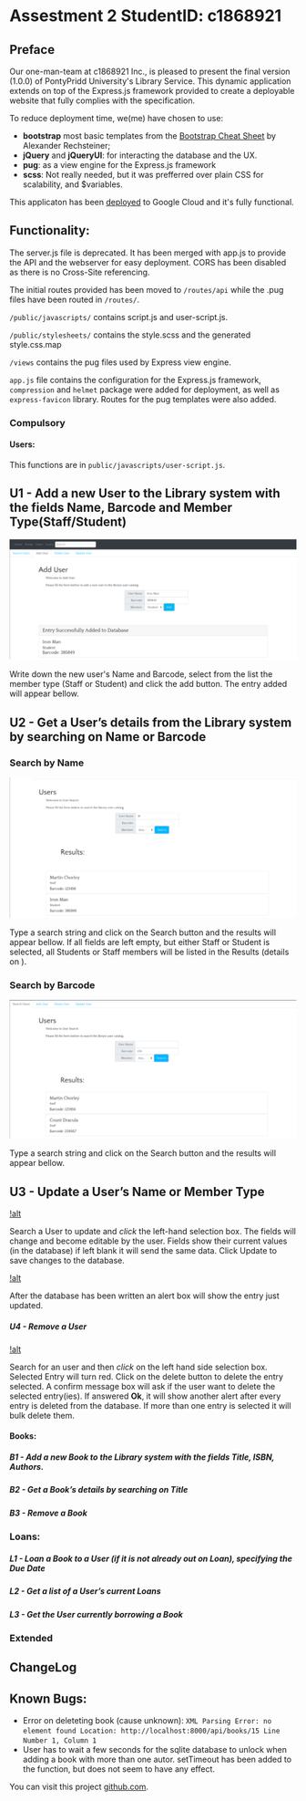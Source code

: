 # Assestment 2 StudentID: c1868921

## Preface

Our one-man-team at c1868921 Inc., is pleased to present the final version (1.0.0) of PontyPridd University's Library Service.  This dynamic application extends on top of the Express.js framework provided to create a deployable website that fully complies with the specification.

To reduce deployment time, we(me) have chosen to use:
  * **bootstrap** most basic templates from the [Bootstrap Cheat Sheet](https://github.com/adam-p/markdown-here/wiki/Markdown-Cheatsheet) by Alexander Rechsteiner; 
  * **jQuery** and **jQueryUI**: for interacting the database and the UX.
  * **pug**: as a view engine for the Express.js framework
  * **scss**: Not really needed, but it was prefferred over plain CSS for scalability, and $variables.

This applicaton has been [deployed](http://c1868921.appspot.com/) to Google Cloud and it's fully functional.


## Functionality:

The server.js file is deprecated.  It has been merged with app.js to provide the API and the webserver for easy deployment.  CORS has been disabled as there is no Cross-Site referencing.

The initial routes provided has been moved to `/routes/api` while the .pug files have been routed in `/routes/`.

`/public/javascripts/` contains script.js and user-script.js.

`/public/stylesheets/` contains the style.scss and the generated style.css.map

`/views` contains the pug files used by Express view engine.

`app.js` file contains the configuration for the Express.js framework, `compression` and `helmet` package were added for deployment, as well as `express-favicon` library.  Routes for the pug templates were also added.

### Compulsory

#### Users:

This functions are in `public/javascripts/user-script.js`.

## U1 - Add a new User to the Library system with the fields Name, Barcode and Member Type(Staff/Student)

![alt text][add-user]

Write down the new user's Name and Barcode, select from the list the member type (Staff or Student) and click the add button.  The entry added will appear bellow.

##  U2 - Get a User’s details from the Library system by searching on Name or Barcode

### Search by Name
![alt][search-user]

Type a search string and click on the Search button and the results will appear bellow.  If all fields are left empty, but either Staff or Student is selected, all Students or Staff members will be listed in the Results (details on ).

### Search by Barcode
![alt][search-barcode]

Type a search string and click on the Search button and the results will appear bellow.

##  U3 - Update a User’s Name or Member Type
[!alt][update-user]

Search a User to update and *click* the left-hand selection box.  The fields will change and become editable by the user.  Fields show their current values (in the database) if left blank it will send the same data.  Click Update to save changes to the database.

[!alt][update-user-after]

After the database has been written an alert box will show the entry just updated.

#####  U4 - Remove a User

[!alt][delete-user]

Search for an user and then *click* on the left hand side selection box.  Selected Entry will turn red.  Click on the delete button to delete the entry selected.  A confirm message box will ask if the user want to delete the selected entry(ies).  If answered **Ok**, it will show another alert after every entry is deleted from the database.  If more than one entry is selected it will bulk delete them.

#### Books:

##### B1 - Add a new Book to the Library system with the fields Title, ISBN, Authors.
##### B2 - Get a Book’s details by searching on Title
##### B3 - Remove a Book

### Loans:

##### L1 - Loan a Book to a User (if it is not already out on Loan), specifying the Due Date
##### L2 - Get a list of a User’s current Loans
##### L3 - Get the User currently borrowing a Book

### Extended

## ChangeLog

## Known Bugs:

 - Error on deleteting book (cause unknown): `XML Parsing Error: no element found Location: http://localhost:8000/api/books/15 Line Number 1, Column 1`
 - User has to wait a few seconds for the sqlite database to unlock when adding a book with more than one autor.  setTimeout has been added to the function, but does not seem to have any effect.

You can visit this project [github.com](https://github.com/ajcastany/cw2-librarysrv).

[add-user]: /readme-img/ponty-add-usr.png "Add User"
[search-user]: /readme-img/ponty-search-usr.png "Search User"
[search-barcode]: /readme-img/ponty-search-bar.png "Search barcode"
[update-user]: /readme-img/ponty-update-usr.png "Update User"
[update-user-after]: /readme-img/ponty-update-usr-after.png "Update User Alert"
[delete-user]: /readme-img/ponty-delete-usr.png "Delete User"
